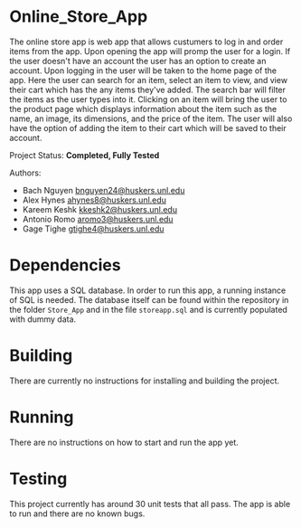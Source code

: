 # Online_Store_App

The online store app is web app that allows custumers to log in and order items from the app. Upon opening the app will promp the user for a login. If the user doesn't have an account the user has an option to create an account. Upon logging in the user will be taken to the home page of the app. Here the user can search for an item, select an item to view, and view their cart which has the any items they've added. The search bar will filter the items as the user types into it. Clicking on an item will bring the user to the product page which displays information about the item such as the name, an image, its dimensions, and the price of the item. The user will also have the option of adding the item to their cart which will be saved to their account.

Project Status: **Completed, Fully Tested**

Authors:
* Bach Nguyen <bnguyen24@huskers.unl.edu>
* Alex Hynes <ahynes8@huskers.unl.edu>
* Kareem Keshk <kkeshk2@huskers.unl.edu>
* Antonio Romo <aromo3@huskers.unl.edu>
* Gage Tighe <gtighe4@huskers.unl.edu>

# Dependencies

This app uses a SQL database. In order to run this app, a running instance of SQL is needed. The database itself can be found within the repository in the folder `Store_App` and in the file `storeapp.sql` and is currently populated with dummy data. 

# Building 

There are currently no instructions for installing and building the project.

# Running

There are no instructions on how to start and run the app yet.

# Testing

This project currently has around 30 unit tests that all pass. The app is able to run and there are no known bugs.
